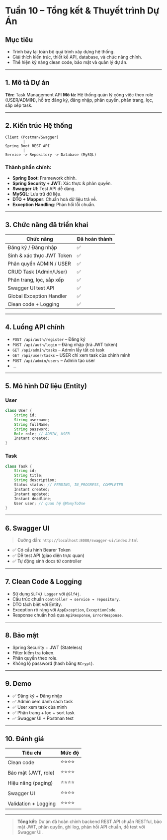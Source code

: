 #  Tuần 10 – Tổng kết & Thuyết trình Dự Án

##  Mục tiêu

* Trình bày lại toàn bộ quá trình xây dựng hệ thống.
* Giải thích kiến trúc, thiết kế API, database, và chức năng chính.
* Thể hiện kỹ năng clean code, bảo mật và quản lý dự án.

---

## 1.  Mô tả Dự án

**Tên:** Task Management API
**Mô tả:** Hệ thống quản lý công việc theo role (USER/ADMIN), hỗ trợ đăng ký, đăng nhập, phân quyền, phân trang, lọc, sắp xếp task.

---

## 2. Kiến trúc Hệ thống

```
Client (Postman/Swagger)
        |
Spring Boot REST API
        |
Service -> Repository -> Database (MySQL)
```

### Thành phần chính:

* **Spring Boot**: Framework chính.
* **Spring Security + JWT**: Xác thực & phân quyền.
* **Swagger UI**: Test API dễ dàng.
* **MySQL**: Lưu trữ dữ liệu.
* **DTO + Mapper**: Chuẩn hoá dữ liệu trả về.
* **Exception Handling**: Phản hồi lỗi chuẩn.

---

## 3. Chức năng đã triển khai

| Chức năng                 | Đã hoàn thành |
| ------------------------- | ------------- |
| Đăng ký / Đăng nhập       | ✅             |
| Sinh & xác thực JWT Token | ✅             |
| Phân quyền ADMIN / USER   | ✅             |
| CRUD Task (Admin/User)    | ✅             |
| Phân trang, lọc, sắp xếp  | ✅             |
| Swagger UI test API       | ✅             |
| Global Exception Handler  | ✅             |
| Clean code + Logging      | ✅             |

---

## 4. Luồng API chính

* `POST /api/auth/register` – Đăng ký
* `POST /api/auth/login` – Đăng nhập (trả JWT token)
* `GET /api/admin/tasks` – Admin lấy tất cả task
* `GET /api/user/tasks` – USER chỉ xem task của chính mình
* `POST /api/admin/users` – Admin tạo user
* ...

---

## 5. Mô hình Dữ liệu (Entity)

###  User

```java
class User {
    String id;
    String username;
    String fullName;
    String password;
    Role role; // ADMIN, USER
    Instant created;
}
```

###  Task

```java
class Task {
    String id;
    String title;
    String description;
    Status status; // PENDING, IN_PROGRESS, COMPLETED
    Instant created;
    Instant updated;
    Instant deadline;
    User user; // quan hệ @ManyToOne
}
```

---

## 6. Swagger UI

> Đường dẫn: `http://localhost:8080/swagger-ui/index.html`

* ✅ Có cấu hình Bearer Token
* ✅ Dễ test API (giao diện trực quan)
* ✅ Tự động sinh docs từ controller

---

## 7. Clean Code & Logging

* Sử dụng `SLF4J Logger` với `@Slf4j`.
* Cấu trúc chuẩn `controller → service → repository`.
* DTO tách biệt với Entity.
* Exception rõ ràng với `AppException`, `ExceptionCode`.
* Response chuẩn hoá qua `ApiResponse`, `ErrorResponse`.

---

## 8. Bảo mật

* Spring Security + JWT (Stateless)
* Filter kiểm tra token.
* Phân quyền theo role.
* Không lộ password (hash bằng `BCrypt`).

---

## 9. Demo

* ✅ Đăng ký + Đăng nhập
* ✅ Admin xem danh sách task
* ✅ User xem task của mình
* ✅ Phân trang + lọc + sort task
* ✅ Swagger UI + Postman test

---

## 10. Đánh giá

| Tiêu chí             | Mức độ |
| -------------------- | ----- |
| Clean code           | ⭐⭐⭐⭐  |
| Bảo mật (JWT, role)  | ⭐⭐⭐⭐  |
| Hiệu năng (paging)   | ⭐⭐⭐⭐  |
| Swagger UI           | ⭐⭐⭐⭐  |
| Validation + Logging | ⭐⭐⭐⭐  |

---

>  **Tổng kết:** Dự án đã hoàn chỉnh backend REST API chuẩn RESTful, bảo mật JWT, phân quyền, ghi log, phản hồi API chuẩn, dễ test với Swagger UI.
